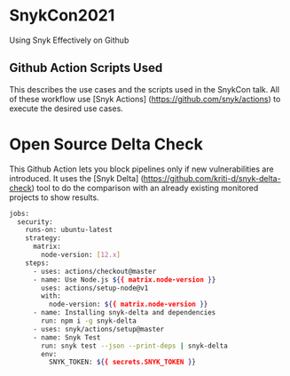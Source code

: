 # SnykCon2021
Using Snyk Effectively  on Github

## Github Action Scripts Used

This describes the use cases and the scripts used in the SnykCon talk. All of these workflow use [Snyk Actions] (https://github.com/snyk/actions) to execute the desired use cases.


# Open Source Delta Check
This Github Action lets you block pipelines only if new vulnerabilities are introduced. It uses the [Snyk Delta] (https://github.com/kriti-d/snyk-delta-check) tool to do the comparison with an already existing monitored projects to show results.

```bash
jobs:
  security:
    runs-on: ubuntu-latest
    strategy:
      matrix:
        node-version: [12.x]
    steps:
      - uses: actions/checkout@master
      - name: Use Node.js ${{ matrix.node-version }}
        uses: actions/setup-node@v1
        with:
          node-version: ${{ matrix.node-version }}
      - name: Installing snyk-delta and dependencies
        run: npm i -g snyk-delta
      - uses: snyk/actions/setup@master
      - name: Snyk Test
        run: snyk test --json --print-deps | snyk-delta
        env:
          SNYK_TOKEN: ${{ secrets.SNYK_TOKEN }}
```
